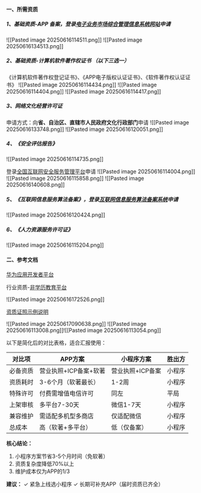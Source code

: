 
#### 一、所需资质

#####  1、基础资质-**APP 备案**，登录[电子业务市场综合管理信息系统网站](https://dxzhgl.miit.gov.cn/#/home)申请
![[Pasted image 20250616114511.png]]
![[Pasted image 20250616134513.png]]
##### 2、基础资质-**计算机软件著作权证书** （以下**三选一**）
《计算机软件著作权登记证书》、《APP电子版权认证证书》、《软件著作权认证证书》
![[Pasted image 20250616114434.png]]
![[Pasted image 20250616114404.png]]
![[Pasted image 20250616114417.png]]
##### 3、网络文化经营许可证

申请方式：向**省、自治区、直辖市人民政府文化行政部门**申请
![[Pasted image 20250616133748.png]]
![[Pasted image 20250616120051.png]]

##### 4、《安全评估报告》
![[Pasted image 20250616114735.png]]

登录[全国互联网安全服务管理平台](https://beian.mps.gov.cn/#/)申请
![[Pasted image 20250616114004.png]]
![[Pasted image 20250616115858.png]]
![[Pasted image 20250616140608.png]]

##### 5、《互联网信息服务算法备案》，登录[互联网信息服务算法备案系统](https://beian.cac.gov.cn/#/index)申请
![[Pasted image 20250616120424.png]]

##### 6、《人力资源服务许可证》
![[Pasted image 20250616115204.png]]

#### 二、参考文档

[华为应用开发者平台](https://developer.huawei.com/consumer/cn/doc/app/80301)

行业资质-[非学历教育平台](https://developer.huawei.com/consumer/cn/doc/promotion/ads_shenhe08-0000001054855947)

![[Pasted image 20250616172526.png]]

[资质证照示例说明](https://developer.huawei.com/consumer/cn/doc/promotion/ads-zhizizhenzhaoshilishuoming-0000002021275500)

![[Pasted image 20250617090638.png]]
![[Pasted image 20250616113008.png]]![[Pasted image 20250616113054.png]]


以下是简化后的对比表格，适合汇报使用：

| 对比项  | APP方案         | 小程序方案      | 胜出方 |
| ---- | ------------- | ---------- | --- |
| 必备资质 | 营业执照+ICP备案+软著 | 营业执照+ICP备案 | 小程序 |
| 资质耗时 | 3-6个月（软著最长）   | 1-2周       | 小程序 |
| 特殊许可 | 付费需增值电信许可     | 同左         | 平局  |
| 上架审核 | 多平台7-30天      | 微信1-7天     | 小程序 |
| 兼容维护 | 需适配多机型多商店     | 仅适配微信      | 小程序 |
| 总成本  | 高（软著+多平台）     | 低（仅备案）     | 小程序 |

**核心结论：**
1. 小程序方案节省3-5个月时间（免软著）
2. 资质复杂度降低70%以上
3. 维护成本仅为APP的1/3

**建议：**
✓ 紧急上线选小程序
✓ 长期可补充APP（届时资质已齐全）